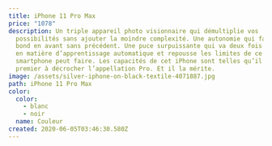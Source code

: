 ```yaml
---
title: iPhone 11 Pro Max
price: "1078"
description: Un triple appareil photo visionnaire qui démultiplie vos
  possibilités sans ajouter la moindre complexité. Une autonomie qui fait un
  bond en avant sans précédent. Une puce surpuissante qui va deux fois plus loin
  en matière d’apprentissage automatique et repousse les limites de ce qu’un
  smart­phone peut faire. Les capacités de cet iPhone sont telles qu’il est le
  premier à décrocher l’appellation Pro. Et il la mérite.
image: /assets/silver-iphone-on-black-textile-4071887.jpg
path: iPhone 11 Pro Max
color:
  color:
    - blanc
    - noir
  name: Couleur
created: 2020-06-05T03:46:30.580Z
---
```


